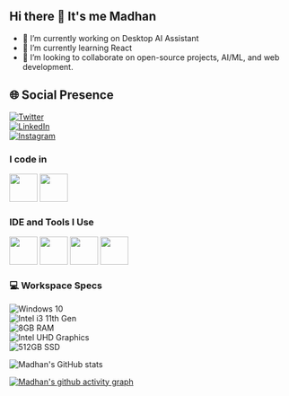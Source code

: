 ## Hi there 👋 It's me Madhan

- 🔭 I’m currently working on Desktop AI Assistant  
- 🌱 I’m currently learning React  
- 👯 I’m looking to collaborate on open-source projects, AI/ML, and web development.  

## 🌐 Social Presence  
[![Twitter](https://img.shields.io/badge/Twitter-1DA1F2?style=for-the-badge&logo=twitter&logoColor=white)](https://twitter.com/madhan_v1/)  
[![LinkedIn](https://img.shields.io/badge/LinkedIn-0077B5?style=for-the-badge&logo=linkedin&logoColor=white)](https://www.linkedin.com/in/madhanzz/)  
[![Instagram](https://img.shields.io/badge/Instagram-d62976?style=for-the-badge&logo=instagram&logoColor=white)](https://www.instagram.com/madhan_v1/)  

### I code in

<img height="50" width="50" src="https://img.icons8.com/color/48/000000/python.png" /> <img height="50" width="50" src="https://img.icons8.com/color/48/000000/c-programming.png" />
### IDE and Tools I Use
<img height="50" width="50" src="https://img.icons8.com/color/48/000000/visual-studio-code-2019.png"/> <img height="50" width="50" src="https://img.icons8.com/color/48/000000/pycharm.png"/>  <img height="50" width="50" src="https://img.icons8.com/dusk/64/000000/anaconda.png"/> <img height="50" src="https://img.icons8.com/officel/480/null/java-eclipse.png"/> 
### 💻 Workspace Specs  
![Windows 10](https://img.shields.io/badge/Windows-10-0078D6?style=for-the-badge&logo=windows&logoColor=white)  
![Intel i3 11th Gen](https://img.shields.io/badge/Intel-Core_i3_11th_Gen-0071C5?style=for-the-badge&logo=intel&logoColor=white)  
![8GB RAM](https://img.shields.io/badge/RAM-8GB-DDC200?style=for-the-badge&logoColor=white)  
![Intel UHD Graphics](https://img.shields.io/badge/GPU-Intel_UHD_Graphics-76B900?style=for-the-badge&logo=intel&logoColor=white)  
![512GB SSD](https://img.shields.io/badge/Storage-512GB_SSD-EC4D37?style=for-the-badge&logoColor=white)  

![Madhan's GitHub stats](https://github-readme-stats-sigma-five.vercel.app/api?username=Madhanzz&theme=dark&show_icons=true&hide=issues,contribs)


[![Madhan's github activity graph](https://github-readme-activity-graph.vercel.app/graph?username=Madhanzz&theme=github&area=true&hide_border=true)](https://github.com/ashutosh00710/github-readme-activity-graph)
